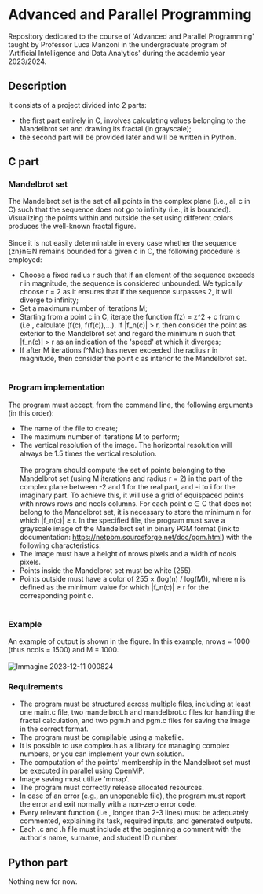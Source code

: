 # Advanced and Parallel Programming
Repository dedicated to the course of 'Advanced and Parallel Programming' taught by Professor Luca Manzoni in the undergraduate program of 'Artificial Intelligence and Data Analytics' during the academic year 2023/2024.
## Description
It consists of a project divided into 2 parts: 
+ the first part entirely in C, involves calculating values belonging to the Mandelbrot set and drawing its fractal (in grayscale);
+ the second part will be provided later and will be written in Python.
## C part
### Mandelbrot set 
The Mandelbrot set is the set of all points in the complex plane (i.e., all c in C) such that the sequence does not go to infinity (i.e., it is bounded). Visualizing the points within and outside the set using different colors produces the well-known fractal figure. <br /><br />
Since it is not easily determinable in every case whether the sequence {zn}n∈N remains bounded for a given c in C, the following procedure is employed:
+ Choose a fixed radius r such that if an element of the sequence exceeds r in magnitude, the sequence is considered unbounded. We typically choose r = 2 as it ensures that if the sequence surpasses 2, it will diverge to infinity;
+ Set a maximum number of iterations M;
+ Starting from a point c in C, iterate the function f(z) = z^2 + c from c (i.e., calculate (f(c), f(f(c)),...). If |f_n(c)| > r, then consider the point as exterior to the Mandelbrot set and regard the minimum n such that |f_n(c)| > r as an indication of the 'speed' at which it diverges;
+ If after M iterations f^M(c) has never exceeded the radius r in magnitude, then consider the point c as interior to the Mandelbrot set. <br /><br />
### Program implementation
The program must accept, from the command line, the following arguments (in this order):
+ The name of the file to create;
+ The maximum number of iterations M to perform;
+ The vertical resolution of the image. The horizontal resolution will always be 1.5 times the vertical resolution. <br /><br />
The program should compute the set of points belonging to the Mandelbrot set (using M iterations and radius r = 2) in the part of the complex plane between -2 and 1 for the real part, and -i to i for the imaginary part. To achieve this, it will use a grid of equispaced points with nrows rows and ncols columns. For each point c ∈ C that does not belong to the Mandelbrot set, it is necessary to store the minimum n for which |f_n(c)| ≥ r.
In the specified file, the program must save a grayscale image of the Mandelbrot set in binary PGM format (link to documentation: https://netpbm.sourceforge.net/doc/pgm.html) with the following characteristics:
+ The image must have a height of nrows pixels and a width of ncols pixels.
+ Points inside the Mandelbrot set must be white (255).
+ Points outside must have a color of 255 × (log(n) / log(M)), where n is defined as the minimum value for which |f_n(c)| ≥ r for the corresponding point c. <br /><br />
### Example
An example of output is shown in the figure. In this example, nrows = 1000 (thus ncols = 1500) and M = 1000. <br /><br />
![Immagine 2023-12-11 000824](https://github.com/DottorBooom/Advanced-and-Parallel-Programming/assets/94912692/fede54e9-3583-43c9-99ea-6e6567a1f623)
### Requirements
+ The program must be structured across multiple files, including at least one main.c file, two mandelbrot.h and mandelbrot.c files for handling the fractal calculation, and two pgm.h and pgm.c files for saving the image in the correct format.
+ The program must be compilable using a makefile.
+ It is possible to use complex.h as a library for managing complex numbers, or you can implement your own solution.
+ The computation of the points' membership in the Mandelbrot set must be executed in parallel using OpenMP.
+ Image saving must utilize 'mmap'.
+ The program must correctly release allocated resources.
+ In case of an error (e.g., an unopenable file), the program must report the error and exit normally with a non-zero error code.
+ Every relevant function (i.e., longer than 2-3 lines) must be adequately commented, explaining its task, required inputs, and generated outputs.
+ Each .c and .h file must include at the beginning a comment with the author's name, surname, and student ID number.

## Python part
Nothing new for now.
